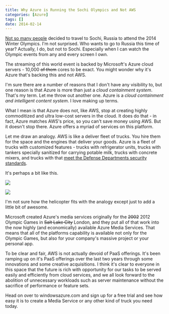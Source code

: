 ```yaml
---
title: Why Azure is Running the Sochi Olympics and Not AWS
categories: [Azure]
tags: []
date: 2014-02-14
---
```


[Not so many people](http://www.aleteia.org/en/world/article/winter-olympics-set-to-open-in-sochi-even-amid-safety-and-attendence-concerns-5773727555911680) decided to travel to Sochi, Russia to attend the 2014 Winter Olympics. I&#39;m not surprised. Who wants to go to Russia this time of year? Actually, I do, but not to Sochi. Especially when I can watch the Olympic events from any and every screen I own.

The streaming of this world event is backed by Microsoft&#39;s Azure cloud servers - 10,000 <span style="text-decoration: line-through;">of them</span> cores to be exact. You might wonder why it&#39;s Azure that&#39;s backing this and not AWS.

I&#39;m sure there are a number of reasons that I don&#39;t have any visibility to, but one reason is that Azure is more than just a _cloud containment system_. That&#39;s my term. Let me throw out another one. Azure is a _cloud containment and intelligent content system_. I love making up terms.

What I mean is that Azure does not, like AWS, stop at creating highly commoditized and ultra low-cost servers in the cloud. It does do that - in fact, Azure matches AWS&#39;s price, so you can&#39;t save money using AWS. But it doesn&#39;t stop there. Azure offers a myriad of services on this platform.

Let me draw an analogy. AWS is like a deliver fleet of trucks. You hire them for the space and the engines that deliver your goods. Azure is a fleet of trucks with customized features - trucks with refrigerator units, trucks with tankers specially sanitized for carrying potable milk, trucks with concrete mixers, and trucks with that [meet the Defense Departments security standards](http://www.informationweek.com/cloud/microsoft-reveals-azure-cloud-for-government-agencies/d/d-id/1111854).

It&#39;s perhaps a bit like this.

![](/files/sochi_01.png)

![](/files/sochi_02.png)

I&#39;m not sure how the helicopter fits with the analogy except just to add a little bit of awesome.

Microsoft created Azure&#39;s media services originally for the <span style="text-decoration: line-through;">2002</span> 2012 Olympic Games in <span style="text-decoration: line-through;">Salt Lake City</span> London, and they put all of that work into the now highly (and economically) available Azure Media Services. That means that all of the platforms capability is available not only for the Olympic Games, but also for your company&#39;s massive project or your personal app.

To be clear and fair, AWS is not actually devoid of PaaS offerings. It&#39;s been ramping up on it&#39;s PaaS offerings over the last two years through some innovations and some creative acquisitions. I think it&#39;s clear to everyone in this space that the future is rich with opportunity for our tasks to be served easily and efficiently from cloud services, and we all look forward to the abolition of unnecessary workloads such as server maintenance without the sacrifice of performance or feature sets.

Head on over to windowsazure.com and sign up for a free trial and see how easy it is to create a Media Service or any other kind of truck you need today.